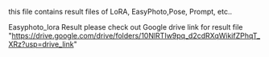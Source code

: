this file contains result files of LoRA, EasyPhoto,Pose, Prompt, etc..

Easyphoto_lora Result 
please check out Google drive link for result file
"https://drive.google.com/drive/folders/10NlRTIw9pq_d2cdRXqWikifZPhqT_XRz?usp=drive_link"
